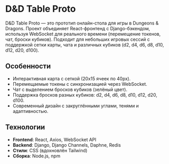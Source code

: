 # D&D Table Proto

D&D Table Proto — это прототип онлайн-стола для игры в Dungeons & Dragons. Проект объединяет React-фронтенд с Django-бэкендом, используя WebSocket для реального времени (перемещение токенов, чат, броски кубиков). Подходит для небольших игровых сессий с поддержкой сетки карты, чата и различных кубиков (d2, d4, d6, d8, d10, d12, d20, d100).

## Особенности
- Интерактивная карта с сеткой (20x15 ячеек по 40px).
- Перемещаемые токены с синхронизацией через WebSocket.
- Чат с выделением бросков кубиков (зелёный цвет).
- Поддержка бросков разных кубиков: d2, d4, d6, d8, d10, d12, d20, d100.
- Современный дизайн с закруглёнными углами, тенями и адаптивностью.

## Технологии
- **Frontend**: React, Axios, WebSocket API
- **Backend**: Django, Django Channels, Daphne, Redis
- **Стили**: CSS (вдохновлён Tailwind)
- **Сборка**: Node.js, npm